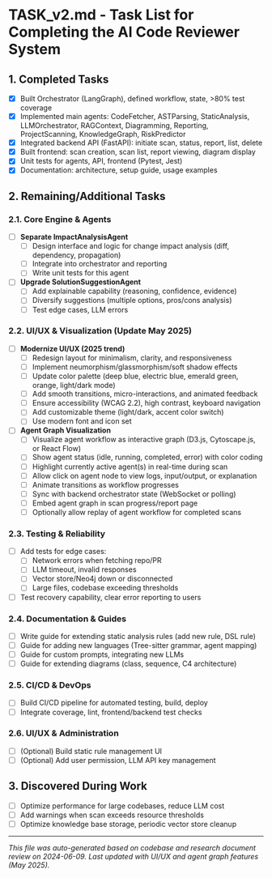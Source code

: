 # TASK_v2.md - Task List for Completing the AI Code Reviewer System

## 1. Completed Tasks
- [x] Built Orchestrator (LangGraph), defined workflow, state, >80% test coverage
- [x] Implemented main agents: CodeFetcher, ASTParsing, StaticAnalysis, LLMOrchestrator, RAGContext, Diagramming, Reporting, ProjectScanning, KnowledgeGraph, RiskPredictor
- [x] Integrated backend API (FastAPI): initiate scan, status, report, list, delete
- [x] Built frontend: scan creation, scan list, report viewing, diagram display
- [x] Unit tests for agents, API, frontend (Pytest, Jest)
- [x] Documentation: architecture, setup guide, usage examples

## 2. Remaining/Additional Tasks
### 2.1. Core Engine & Agents
- [ ] **Separate ImpactAnalysisAgent**
  - [ ] Design interface and logic for change impact analysis (diff, dependency, propagation)
  - [ ] Integrate into orchestrator and reporting
  - [ ] Write unit tests for this agent
- [ ] **Upgrade SolutionSuggestionAgent**
  - [ ] Add explainable capability (reasoning, confidence, evidence)
  - [ ] Diversify suggestions (multiple options, pros/cons analysis)
  - [ ] Test edge cases, LLM errors

### 2.2. UI/UX & Visualization (Update May 2025)
- [ ] **Modernize UI/UX (2025 trend)**
  - [ ] Redesign layout for minimalism, clarity, and responsiveness
  - [ ] Implement neumorphism/glassmorphism/soft shadow effects
  - [ ] Update color palette (deep blue, electric blue, emerald green, orange, light/dark mode)
  - [ ] Add smooth transitions, micro-interactions, and animated feedback
  - [ ] Ensure accessibility (WCAG 2.2), high contrast, keyboard navigation
  - [ ] Add customizable theme (light/dark, accent color switch)
  - [ ] Use modern font and icon set
- [ ] **Agent Graph Visualization**
  - [ ] Visualize agent workflow as interactive graph (D3.js, Cytoscape.js, or React Flow)
  - [ ] Show agent status (idle, running, completed, error) with color coding
  - [ ] Highlight currently active agent(s) in real-time during scan
  - [ ] Allow click on agent node to view logs, input/output, or explanation
  - [ ] Animate transitions as workflow progresses
  - [ ] Sync with backend orchestrator state (WebSocket or polling)
  - [ ] Embed agent graph in scan progress/report page
  - [ ] Optionally allow replay of agent workflow for completed scans

### 2.3. Testing & Reliability
- [ ] Add tests for edge cases:
  - [ ] Network errors when fetching repo/PR
  - [ ] LLM timeout, invalid responses
  - [ ] Vector store/Neo4j down or disconnected
  - [ ] Large files, codebase exceeding thresholds
- [ ] Test recovery capability, clear error reporting to users

### 2.4. Documentation & Guides
- [ ] Write guide for extending static analysis rules (add new rule, DSL rule)
- [ ] Guide for adding new languages (Tree-sitter grammar, agent mapping)
- [ ] Guide for custom prompts, integrating new LLMs
- [ ] Guide for extending diagrams (class, sequence, C4 architecture)

### 2.5. CI/CD & DevOps
- [ ] Build CI/CD pipeline for automated testing, build, deploy
- [ ] Integrate coverage, lint, frontend/backend test checks

### 2.6. UI/UX & Administration
- [ ] (Optional) Build static rule management UI
- [ ] (Optional) Add user permission, LLM API key management

## 3. Discovered During Work
- [ ] Optimize performance for large codebases, reduce LLM cost
- [ ] Add warnings when scan exceeds resource thresholds
- [ ] Optimize knowledge base storage, periodic vector store cleanup

---
*This file was auto-generated based on codebase and research document review on 2024-06-09. Last updated with UI/UX and agent graph features (May 2025).* 